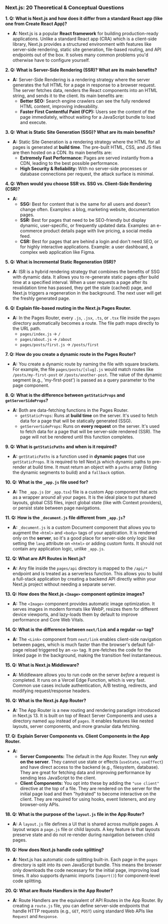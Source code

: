 ### **Next.js: 20 Theoretical & Conceptual Questions**

**1. Q: What is Next.js and how does it differ from a standard React app (like one from Create React App)?**
*   **A:** Next.js is a popular **React framework** for building production-ready applications. Unlike a standard React app (CRA) which is a client-side library, Next.js provides a structured environment with features like server-side rendering, static site generation, file-based routing, and API endpoints out of the box. It solves many common problems you'd otherwise have to configure yourself.

**2. Q: What is Server-Side Rendering (SSR)? What are its main benefits?**
*   **A:** Server-Side Rendering is a rendering strategy where the server generates the full HTML for a page in response to a browser request. The server fetches data, renders the React components into an HTML string, and sends it to the client. Its main benefits are:
    *   **Better SEO:** Search engine crawlers can see the fully rendered HTML content, improving indexability.
    *   **Faster First Contentful Paint (FCP):** Users see the content of the page immediately, without waiting for a JavaScript bundle to load and execute.

**3. Q: What is Static Site Generation (SSG)? What are its main benefits?**
*   **A:** Static Site Generation is a rendering strategy where the HTML for all pages is generated at **build time**. The pre-built HTML, CSS, and JS files are then hosted on a CDN. Its main benefits are:
    *   **Extremely Fast Performance:** Pages are served instantly from a CDN, leading to the best possible performance.
    *   **High Security & Reliability:** With no server-side processes or database connections per request, the attack surface is minimal.

**4. Q: When would you choose SSR vs. SSG vs. Client-Side Rendering (CSR)?**
*   **A:**
    *   **SSG:** Best for content that is the same for all users and doesn't change often. Examples: a blog, marketing website, documentation pages.
    *   **SSR:** Best for pages that need to be SEO-friendly but display dynamic, user-specific, or frequently updated data. Examples: an e-commerce product details page with live pricing, a social media feed.
    *   **CSR:** Best for pages that are behind a login and don't need SEO, or for highly interactive applications. Example: a user dashboard, a complex web application like Figma.

**5. Q: What is Incremental Static Regeneration (ISR)?**
*   **A:** ISR is a hybrid rendering strategy that combines the benefits of SSG with dynamic data. It allows you to re-generate static pages *after* build time at a specified interval. When a user requests a page after its revalidation time has passed, they get the stale (cached) page, and Next.js triggers a regeneration in the background. The next user will get the freshly generated page.

**6. Q: Explain file-based routing in the Next.js Pages Router.**
*   **A:** In the Pages Router, every `.js`, `.jsx`, `.ts`, or `.tsx` file inside the `pages` directory automatically becomes a route. The file path maps directly to the URL path.
    *   `pages/index.js` -> `/`
    *   `pages/about.js` -> `/about`
    *   `pages/posts/first.js` -> `/posts/first`

**7. Q: How do you create a dynamic route in the Pages Router?**
*   **A:** You create a dynamic route by naming the file with square brackets. For example, the file `pages/posts/[slug].js` would match routes like `/posts/my-first-post` or `/posts/another-post`. The value of the dynamic segment (e.g., 'my-first-post') is passed as a query parameter to the page component.

**8. Q: What is the difference between `getStaticProps` and `getServerSideProps`?**
*   **A:** Both are data-fetching functions in the Pages Router.
    *   `getStaticProps`: Runs at **build time** on the server. It's used to fetch data for a page that will be statically generated (SSG).
    *   `getServerSideProps`: Runs on **every request** on the server. It's used to fetch data for a page that will be server-side rendered (SSR). The page will not be rendered until this function completes.

**9. Q: What is `getStaticPaths` and when is it required?**
*   **A:** `getStaticPaths` is a function used in **dynamic pages** that use `getStaticProps`. It is required to tell Next.js which dynamic paths to pre-render at build time. It must return an object with a `paths` array (listing the dynamic segments to build) and a `fallback` option.

**10. Q: What is the `_app.js` file used for?**
*   **A:** The `_app.js` (or `_app.tsx`) file is a custom App component that acts as a wrapper around all your pages. It is the ideal place to put shared layouts, global CSS files, inject global state (like with Context providers), or persist state between page navigations.

**11. Q: How is the `_document.js` file different from `_app.js`?**
*   **A:** `_document.js` is a custom Document component that allows you to augment the `<html>` and `<body>` tags of your application. It is rendered only on the **server**, so it's a good place for server-side only logic like setting the `lang` attribute on `<html>` or adding custom fonts. It should not contain any application logic, unlike `_app.js`.

**12. Q: What are API Routes in Next.js?**
*   **A:** Any file inside the `pages/api` directory is mapped to the `/api/*` endpoint and is treated as a serverless function. This allows you to build a full-stack application by creating a backend API directly within your Next.js project without needing a separate server.

**13. Q: How does the Next.js `<Image>` component optimize images?**
*   **A:** The `<Image>` component provides automatic image optimization. It serves images in modern formats like WebP, resizes them for different device viewports, and lazy-loads them by default to improve performance and Core Web Vitals.

**14. Q: What is the difference between `next/link` and a regular `<a>` tag?**
*   **A:** The `<Link>` component from `next/link` enables client-side navigation between pages, which is much faster than the browser's default full-page reload triggered by an `<a>` tag. It pre-fetches the code for the linked page in the background, making the transition feel instantaneous.

**15. Q: What is Next.js Middleware?**
*   **A:** Middleware allows you to run code on the server *before* a request is completed. It runs on a Vercel Edge Function, which is very fast. Common use cases include authentication, A/B testing, redirects, and modifying request/response headers.

**16. Q: What is the Next.js App Router?**
*   **A:** The App Router is a new routing and rendering paradigm introduced in Next.js 13. It is built on top of React Server Components and uses a directory named `app` instead of `pages`. It enables features like nested layouts, server components, and more granular data fetching.

**17. Q: Explain Server Components vs. Client Components in the App Router.**
*   **A:**
    *   **Server Components:** The default in the App Router. They run **only on the server**. They cannot use state or effects (`useState`, `useEffect`) and have direct access to the backend (e.g., filesystem, database). They are great for fetching data and improving performance by sending less JavaScript to the client.
    *   **Client Components:** You opt into these by adding the `"use client"` directive at the top of a file. They are rendered on the server for the initial page load and then "hydrated" to become interactive on the client. They are required for using hooks, event listeners, and any browser-only APIs.

**18. Q: What is the purpose of the `layout.js` file in the App Router?**
*   **A:** A `layout.js` file defines a UI that is shared across multiple pages. A layout wraps a `page.js` file or child layouts. A key feature is that layouts preserve state and do not re-render during navigation between child pages.

**19. Q: How does Next.js handle code splitting?**
*   **A:** Next.js has automatic code splitting built-in. Each page in the `pages` directory is split into its own JavaScript bundle. This means the browser only downloads the code necessary for the initial page, improving load times. It also supports dynamic imports (`import()`) for component-level code splitting.

**20. Q: What are Route Handlers in the App Router?**
*   **A:** Route Handlers are the equivalent of API Routes in the App Router. By creating a `route.js` file, you can define server-side endpoints that handle HTTP requests (e.g., `GET`, `POST`) using standard Web APIs like `Request` and `Response`.